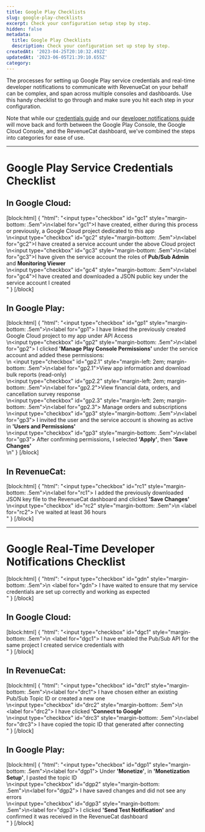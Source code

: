 ```yaml
---
title: Google Play Checklists
slug: google-play-checklists
excerpt: Check your configuration setup step by step.
hidden: false
metadata:
  title: Google Play Checklists
  description: Check your configuration set up step by step.
createdAt: '2023-04-25T20:10:32.492Z'
updatedAt: '2023-06-05T21:39:10.655Z'
category: 
---
```

The processes for setting up Google Play service credentials and real-time developer notifications to communicate with RevenueCat on your behalf can be complex, and span across multiple consoles and dashboards. Use this handy checklist to go through and make sure you hit each step in your configuration.

Note that while our [credentials guide](doc:creating-play-service-credentials) and our [developer notifications guide](doc:google-server-notifications) will move back and forth between the Google Play Console, the Google Cloud Console, and the RevenueCat dashboard, we've combined the steps into categories for ease of use.

***

# Google Play Service Credentials Checklist

## In Google Cloud:

[block:html]
{
  "html": "<input type=\"checkbox\" id=\"gc1\" style=\"margin-bottom: .5em\">\n<label for=\"gc1\">I have created, either during this process or previously, a Google Cloud project dedicated to this app</label><br>\n<input type=\"checkbox\" id=\"gc2\" style=\"margin-bottom: .5em\">\n<label for=\"gc2\">I have created a service account under the above Cloud project </label><br>\n<input type=\"checkbox\" id=\"gc3\" style=\"margin-bottom: .5em\">\n<label for=\"gc3\">I have given the service account the roles of <b>Pub/Sub Admin</b> and <b>Monitoring Viewer</b></label><br>\n<input type=\"checkbox\" id=\"gc4\" style=\"margin-bottom: .5em\">\n<label for=\"gc4\">I have created and downloaded a JSON public key under the service account I created</label><br>"
}
[/block]

## In Google Play:

[block:html]
{
  "html": "<input type=\"checkbox\" id=\"gp1\" style=\"margin-bottom: .5em\">\n<label for=\"gp1\">  I have linked the previously created Google Cloud project to my app under API Access </label><br>\n<input type=\"checkbox\" id=\"gp2\" style=\"margin-bottom: .5em\">\n<label for=\"gp2\">  I clicked <b>'Manage Play Console Permissions'</b> under the service account and added these permissions:</label><br>\n   <input type=\"checkbox\" id=\"gp2.1\" style=\"margin-left: 2em; margin-bottom: .5em\">\n<label for=\"gp2.1\">View app information and download bulk reports (read-only)</label><br>\n<input type=\"checkbox\" id=\"gp2.2\" style=\"margin-left: 2em; margin-bottom: .5em\">\n<label for=\"gp2.2\">View financial data, orders, and cancellation survey response</label><br>\n<input type=\"checkbox\" id=\"gp2.3\" style=\"margin-left: 2em; margin-bottom: .5em\">\n<label for=\"gp2.3\"> Manage orders and subscriptions</label><br>\n<input type=\"checkbox\" id=\"gp3\" style=\"margin-bottom: .5em\">\n<label for=\"gp3\">  I invited the user and the service account is showing as active in <b>'Users and Permissions'</b></label><br>\n<input type=\"checkbox\" id=\"gp3\" style=\"margin-bottom: .5em\">\n<label for=\"gp3\"> After confirming permissions, I selected <b>'Apply'</b>, then <b>'Save Changes'</b></label><br>\n"
}
[/block]

## In RevenueCat:

[block:html]
{
  "html": "<input type=\"checkbox\" id=\"rc1\" style=\"margin-bottom: .5em\">\n<label for=\"rc1\"> I added the previously downloaded JSON key file to the RevenueCat dashboard and clicked <b>'Save Changes'</b></label><br>\n<input type=\"checkbox\" id=\"rc2\" style=\"margin-bottom: .5em\">\n  <label for=\"rc2\"> I've waited at least 36 hours</label><br>"
}
[/block]

***

# Google Real-Time Developer Notifications Checklist

[block:html]
{
  "html": "<input type=\"checkbox\" id=\"gdn\" style=\"margin-bottom: .5em\">\n  <label for=\"gdn\"> I have waited to ensure that my service credentials are set up correctly and working as expected</label><br>"
}
[/block]

## In Google Cloud:

[block:html]
{
  "html": "<input type=\"checkbox\" id=\"dgc1\" style=\"margin-bottom: .5em\">\n  <label for=\"dgc1\"> I have enabled the Pub/Sub API for the same project I created service credentials with</label><br>"
}
[/block]

## In RevenueCat:

[block:html]
{
  "html": "<input type=\"checkbox\" id=\"drc1\" style=\"margin-bottom: .5em\">\n<label for=\"drc1\"> I have chosen either an existing Pub/Sub Topic ID or created a new one</label><br>\n<input type=\"checkbox\" id=\"drc2\" style=\"margin-bottom: .5em\">\n    <label for=\"drc2\">  I have clicked <b>'Connect to Google'</b></label><br>\n<input type=\"checkbox\" id=\"drc3\" style=\"margin-bottom: .5em\">\n<label for=\"drc3\">  I have copied the topic ID that generated after connecting</label><br>"
}
[/block]

## In Google Play:

[block:html]
{
  "html": "<input type=\"checkbox\" id=\"dgp1\" style=\"margin-bottom: .5em\">\n<label for=\"dgp1\"> Under <b>'Monetize'</b>, in <b>'Monetization Setup'</b>, I pasted the topic ID</label><br>\n<input type=\"checkbox\" id=\"dgp2\" style=\"margin-bottom: .5em\">\n<label for=\"dgp2\"> I have saved changes and did not see any errors</label><br>\n<input type=\"checkbox\" id=\"dgp3\" style=\"margin-bottom: .5em\">\n<label for=\"dgp3\"> I clicked <b>'Send Test Notification'</b> and confirmed it was received in the RevenueCat dashboard</label><br>"
}
[/block]